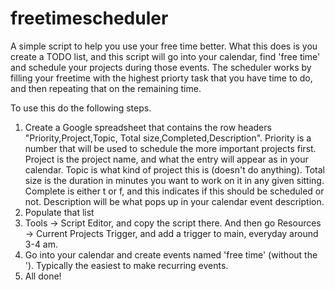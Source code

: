 # freetimescheduler
A simple script to help you use your free time better. What this does is you create a TODO list, and this script will go into your calendar, find 'free time' and schedule your projects during those events. The scheduler works by filling your freetime with the highest priorty task that you have time to do, and then repeating that on the remaining time. 

To use this do the following steps.

1. Create a Google spreadsheet that contains the row headers "Priority,Project,Topic, Total size,Completed,Description". Priority is a number that will be used to schedule the more important projects first. Project is the project name, and what the entry will appear as in your calendar. Topic is what kind of project this is (doesn't do anything). Total size is the duration in minutes you want to work on it in any given sitting. Complete is either t or f, and this indicates if this should be scheduled or not. Description will be what pops up in your calendar event description. 
2. Populate that list
3. Tools -> Script Editor, and copy the script there. And then go Resources -> Current Projects Trigger, and add a trigger to main, everyday around 3-4 am. 
4. Go into your calendar and create events named 'free time' (without the '). Typically the easiest to make recurring events.
5. All done!
